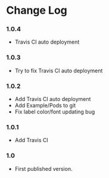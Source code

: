 # Change Log

### 1.0.4
- Travis CI auto deployment

### 1.0.3
- Try to fix Travis CI auto deployment

### 1.0.2
- Add Travis CI auto deployment
- Add Example/Pods to git
- Fix label color/font updating bug

### 1.0.1
- Add Travis CI

### 1.0
- First published version.